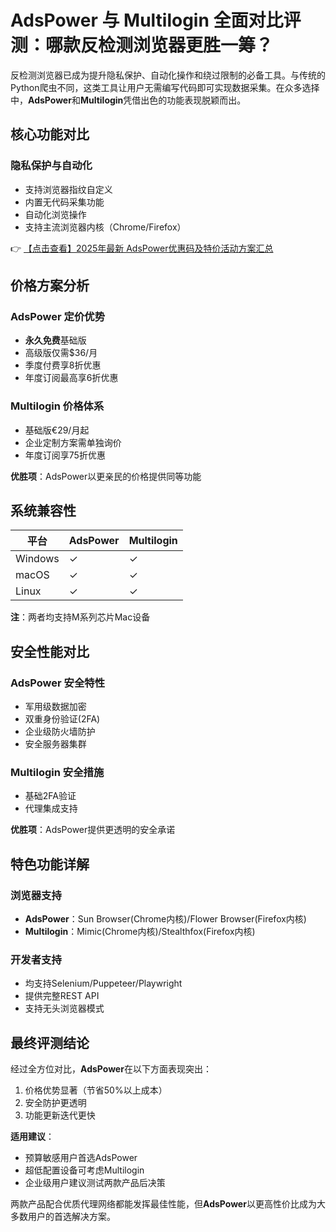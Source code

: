 # AdsPower 与 Multilogin 全面对比评测：哪款反检测浏览器更胜一筹？

反检测浏览器已成为提升隐私保护、自动化操作和绕过限制的必备工具。与传统的Python爬虫不同，这类工具让用户无需编写代码即可实现数据采集。在众多选择中，**AdsPower**和**Multilogin**凭借出色的功能表现脱颖而出。

## 核心功能对比

### 隐私保护与自动化
- 支持浏览器指纹自定义
- 内置无代码采集功能
- 自动化浏览操作
- 支持主流浏览器内核（Chrome/Firefox）

👉 [【点击查看】2025年最新 AdsPower优惠码及特价活动方案汇总](https://bit.ly/adspower_free)

## 价格方案分析

### AdsPower 定价优势
- **永久免费**基础版
- 高级版仅需$36/月
- 季度付费享8折优惠
- 年度订阅最高享6折优惠

### Multilogin 价格体系
- 基础版€29/月起
- 企业定制方案需单独询价
- 年度订阅享75折优惠

**优胜项**：AdsPower以更亲民的价格提供同等功能

## 系统兼容性

| 平台       | AdsPower | Multilogin |
|------------|----------|------------|
| Windows    | ✓        | ✓          |
| macOS      | ✓        | ✓          |
| Linux      | ✓        | ✓          |

**注**：两者均支持M系列芯片Mac设备

## 安全性能对比

### AdsPower 安全特性
- 军用级数据加密
- 双重身份验证(2FA)
- 企业级防火墙防护
- 安全服务器集群

### Multilogin 安全措施
- 基础2FA验证
- 代理集成支持

**优胜项**：AdsPower提供更透明的安全承诺

## 特色功能详解

### 浏览器支持
- **AdsPower**：Sun Browser(Chrome内核)/Flower Browser(Firefox内核)
- **Multilogin**：Mimic(Chrome内核)/Stealthfox(Firefox内核)

### 开发者支持
- 均支持Selenium/Puppeteer/Playwright
- 提供完整REST API
- 支持无头浏览器模式

## 最终评测结论

经过全方位对比，**AdsPower**在以下方面表现突出：
1. 价格优势显著（节省50%以上成本）
2. 安全防护更透明
3. 功能更新迭代更快

**适用建议**：
- 预算敏感用户首选AdsPower
- 超低配置设备可考虑Multilogin
- 企业级用户建议测试两款产品后决策

两款产品配合优质代理网络都能发挥最佳性能，但**AdsPower**以更高性价比成为大多数用户的首选解决方案。